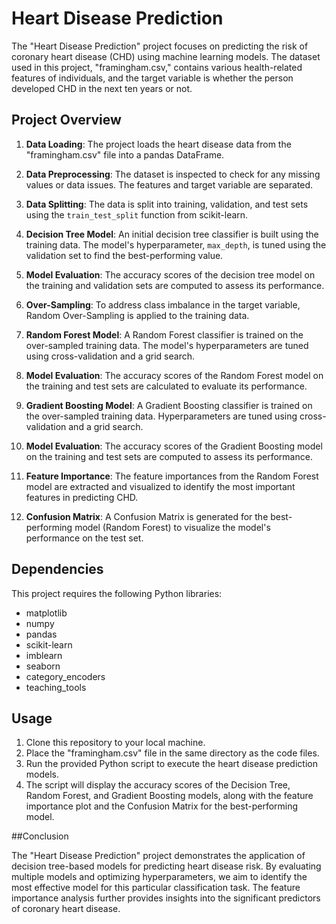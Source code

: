 # Heart Disease Prediction

The "Heart Disease Prediction" project focuses on predicting the risk of coronary heart disease (CHD) using machine learning models. The dataset used in this project, "framingham.csv," contains various health-related features of individuals, and the target variable is whether the person developed CHD in the next ten years or not.

## Project Overview

1. **Data Loading**: The project loads the heart disease data from the "framingham.csv" file into a pandas DataFrame.

2. **Data Preprocessing**: The dataset is inspected to check for any missing values or data issues. The features and target variable are separated.

3. **Data Splitting**: The data is split into training, validation, and test sets using the `train_test_split` function from scikit-learn.

4. **Decision Tree Model**: An initial decision tree classifier is built using the training data. The model's hyperparameter, `max_depth`, is tuned using the validation set to find the best-performing value.

5. **Model Evaluation**: The accuracy scores of the decision tree model on the training and validation sets are computed to assess its performance.

6. **Over-Sampling**: To address class imbalance in the target variable, Random Over-Sampling is applied to the training data.

7. **Random Forest Model**: A Random Forest classifier is trained on the over-sampled training data. The model's hyperparameters are tuned using cross-validation and a grid search.

8. **Model Evaluation**: The accuracy scores of the Random Forest model on the training and test sets are calculated to evaluate its performance.

9. **Gradient Boosting Model**: A Gradient Boosting classifier is trained on the over-sampled training data. Hyperparameters are tuned using cross-validation and a grid search.

10. **Model Evaluation**: The accuracy scores of the Gradient Boosting model on the training and test sets are computed to assess its performance.

11. **Feature Importance**: The feature importances from the Random Forest model are extracted and visualized to identify the most important features in predicting CHD.

12. **Confusion Matrix**: A Confusion Matrix is generated for the best-performing model (Random Forest) to visualize the model's performance on the test set.

## Dependencies

This project requires the following Python libraries:

- matplotlib
- numpy
- pandas
- scikit-learn
- imblearn
- seaborn
- category_encoders
- teaching_tools

## Usage

1. Clone this repository to your local machine.
2. Place the "framingham.csv" file in the same directory as the code files.
3. Run the provided Python script to execute the heart disease prediction models.
4. The script will display the accuracy scores of the Decision Tree, Random Forest, and Gradient Boosting models, along with the feature importance plot and the Confusion Matrix for the best-performing model.

##Conclusion

The "Heart Disease Prediction" project demonstrates the application of decision tree-based models for predicting heart disease risk. By evaluating multiple models and optimizing hyperparameters, we aim to identify the most effective model for this particular classification task. The feature importance analysis further provides insights into the significant predictors of coronary heart disease.
